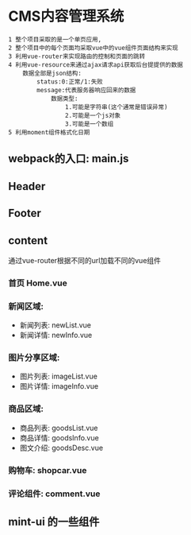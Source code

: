 # CMS内容管理系统
```
1 整个项目采取的是一个单页应用,
2 整个项目中的每个页面均采取vue中的vue组件页面结构来实现
3 利用vue-router来实现路由的控制和页面的跳转
4 利用vue-resource来通过ajax请求api获取后台提提供的数据
    数据全部是json结构:
        status:0:正常/1:失败
        message:代表服务器响应回来的数据
            数据类型:
                1.可能是字符串(这个通常是错误异常)
                2.可能是一个js对象
                3.可能是一个数组
5 利用moment组件格式化日期
```
## webpack的入口: main.js
## Header
## Footer
## content
通过vue-router根据不同的url加载不同的vue组件
### 首页 Home.vue
### 新闻区域:
+ 新闻列表: newList.vue
+ 新闻详情: newInfo.vue
### 图片分享区域:
+ 图片列表: imageList.vue
+ 图片详情: imageInfo.vue
### 商品区域:
+ 商品列表: goodsList.vue
+ 商品详情: goodsInfo.vue
+ 图文介绍: goodsDesc.vue
### 购物车: shopcar.vue
### 评论组件: comment.vue
## mint-ui 的一些组件
